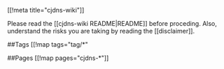 [[!meta title="cjdns-wiki"]]

Please read the [[cjdns-wiki README|README]] before proceding.  Also, understand the risks you are taking by reading the [[disclaimer]].

##Tags
[[!map tags="tag/*"

##Pages
[[!map pages="cjdns-*"]]
